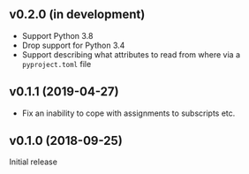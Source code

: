 v0.2.0 (in development)
-----------------------
- Support Python 3.8
- Drop support for Python 3.4
- Support describing what attributes to read from where via a `pyproject.toml`
  file

v0.1.1 (2019-04-27)
-------------------
- Fix an inability to cope with assignments to subscripts etc.

v0.1.0 (2018-09-25)
-------------------
Initial release
